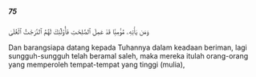 ##### 75

<span class="ayah">وَمَن يَأْتِهِۦ مُؤْمِنًۭا قَدْ عَمِلَ ٱلصَّٰلِحَٰتِ فَأُو۟لَٰٓئِكَ لَهُمُ ٱلدَّرَجَٰتُ ٱلْعُلَىٰ</span>

<span class="ayah_translation">Dan barangsiapa datang kepada Tuhannya dalam keadaan beriman, lagi sungguh-sungguh telah beramal saleh, maka mereka itulah orang-orang yang memperoleh tempat-tempat yang tinggi (mulia),</span>
